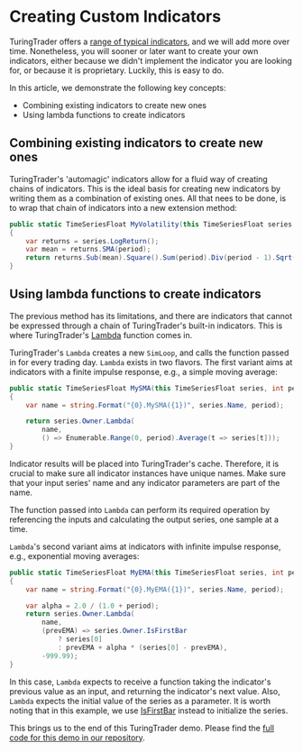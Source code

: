 # Creating Custom Indicators

TuringTrader offers a [range of typical indicators](xref:TuringTrader.SimulatorV2.Indicators), and we will add more over time. Nonetheless, you will sooner or later want to create your own indicators, either because we didn't implement the indicator you are looking for, or because it is proprietary. Luckily, this is easy to do.

In this article, we demonstrate the following key concepts:
* Combining existing indicators to create new ones
* Using lambda functions to create indicators

## Combining existing indicators to create new ones

TuringTrader's 'automagic' indicators allow for a fluid way of creating chains of indicators. This is the ideal basis for creating new indicators by writing them as a combination of existing ones. All that nees to be done, is to wrap that chain of indicators into a new extension method:

```C#
public static TimeSeriesFloat MyVolatility(this TimeSeriesFloat series, int period)
{
    var returns = series.LogReturn();
    var mean = returns.SMA(period);
    return returns.Sub(mean).Square().Sum(period).Div(period - 1).Sqrt();
}
```

## Using lambda functions to create indicators

The previous method has its limitations, and there are indicators that cannot be expressed through a chain of TuringTrader's built-in indicators. This is where TuringTrader's [Lambda](xref:TuringTrader.SimulatorV2.Algorithm#TuringTrader_SimulatorV2_Algorithm_Lambda_System_String_System_Func_System_Double__) function comes in.

TuringTrader's `Lambda` creates a new `SimLoop`, and calls the function passed in for every trading day. `Lambda` exists in two flavors. The first variant aims at indicators with a finite impulse response, e.g., a simple moving average:

```C#
public static TimeSeriesFloat MySMA(this TimeSeriesFloat series, int period)
{
    var name = string.Format("{0}.MySMA({1})", series.Name, period);

    return series.Owner.Lambda(
        name,
        () => Enumerable.Range(0, period).Average(t => series[t]));
}
```

Indicator results will be placed into TuringTrader's cache. Therefore, it is crucial to make sure all indicator instances have unique names. Make sure that your input series' name and any indicator parameters are part of the name.

The function passed into `Lambda` can perform its required operation by referencing the inputs and calculating the output series, one sample at a time.

`Lambda`'s second variant aims at indicators with infinite impulse response, e.g., exponential moving averages:

```C#
public static TimeSeriesFloat MyEMA(this TimeSeriesFloat series, int period)
{
    var name = string.Format("{0}.MyEMA({1})", series.Name, period);

    var alpha = 2.0 / (1.0 + period);
    return series.Owner.Lambda(
        name,
        (prevEMA) => series.Owner.IsFirstBar
            ? series[0]
            : prevEMA + alpha * (series[0] - prevEMA),
        -999.99);
}
```

In this case, `Lambda` expects to receive a function taking the indicator's previous value as an input, and returning the indicator's next value. Also, `Lambda` expects the initial value of the series as a parameter. It is worth noting that in this example, we use [IsFirstBar](xref:TuringTrader.SimulatorV2.Algorithm#TuringTrader_SimulatorV2_Algorithm_IsFirstBar) instead to initialize the series.

This brings us to the end of this TuringTrader demo. Please find the [full code for this demo in our repository](https://github.com/fbertram/TuringTrader/blob/develop/Algorithms/Demo%20Algorithms%20(V2)/Demo10_CustomIndicators.cs).
